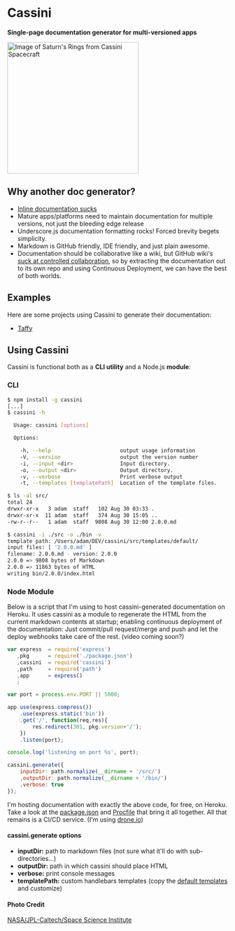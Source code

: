 # Cassini

**Single-page documentation generator for multi-versioned apps**

<img src="https://raw.github.com/atuttle/cassini/master/Cassini.jpg" title="Image of Saturn's Rings from Cassini Spacecraft" width="300" />

## Why another doc generator?

* [Inline documentation sucks](http://blog.millermedeiros.com/inline-docs/)
* Mature apps/platforms need to maintain documentation for multiple versions, not just the bleeding edge release
* Underscore.js documentation formatting rocks! Forced brevity begets simplicity.
* Markdown is GitHub friendly, IDE friendly, and just plain awesome.
* Documentation should be collaborative like a wiki, but GitHub wiki's [suck at controlled collaboration](http://fusiongrokker.com/post/how-you-can-contribute-to-taffy-documentation), so by extracting the documentation out to its own repo and using Continuous Deployment, we can have the best of both worlds.

## Examples

Here are some projects using Cassini to generate their documentation:

* [Taffy](http://taffydocs.herokuapp.com)

## Using Cassini

Cassini is functional both as a **CLI utility** and a Node.js **module**:

### CLI

```bash
$ npm install -g cassini
[...]
$ cassini -h

  Usage: cassini [options]

  Options:

    -h, --help                      output usage information
    -V, --version                   output the version number
    -i, --input <dir>               Input directory.
    -o, --output <dir>              Output directory.
    -v, --verbose                   Print verbose output
    -t, --templates [templatePath]  Location of the template files.

$ ls -al src/
total 24
drwxr-xr-x   3 adam  staff   102 Aug 30 03:33 .
drwxr-xr-x  11 adam  staff   374 Aug 30 15:05 ..
-rw-r--r--   1 adam  staff  9808 Aug 30 12:00 2.0.0.md

$ cassini -i ./src -o ./bin -v
template path: /Users/adam/DEV/cassini/src/templates/default/
input files: [ '2.0.0.md' ]
filename: 2.0.0.md - version: 2.0.0
2.0.0 => 9808 bytes of Markdown
2.0.0 => 11863 bytes of HTML
writing bin/2.0.0/index.html
```

### Node Module

Below is a script that I'm using to host cassini-generated documentation on Heroku. It uses cassini as a module to regenerate the HTML from the current markdown contents at startup; enabling continuous deployment of the documentation: Just commit/pull request/merge and push and let the deploy webhooks take care of the rest. (video coming soon?)

```js
var express  = require('express')
   ,pkg      = require('./package.json')
   ,cassini  = require('cassini')
   ,path     = require('path')
   ,app      = express()
   ;

var port = process.env.PORT || 5000;

app.use(express.compress())
	.use(express.static('bin'))
	.get('/', function(req,res){
		res.redirect(301, pkg.version+'/');
	})
	.listen(port);

console.log('listening on port %s', port);

cassini.generate({
	inputDir: path.normalize(__dirname + '/src/')
	,outputDir: path.normalize(__dirname + '/bin/')
	,verbose: true
});
```

I'm hosting documentation with exactly the above code, for free, on Heroku. Take a look at the [package.json](https://github.com/atuttle/TaffyDocs/blob/master/package.json) and [Procfile](https://github.com/atuttle/TaffyDocs/blob/master/Procfile) that bring it all together. All that remains is a CI/CD service. (I'm using [drone.io](http://drone.io))

#### cassini.generate options

* **inputDir:** path to markdown files (not sure what it'll do with sub-directories...)
* **outputDir:** path in which cassini should place HTML
* **verbose:** print console messages
* **templatePath:** custom handlebars templates (copy the [default templates](https://github.com/atuttle/cassini/tree/master/src/templates/default) and customize)

#### Photo Credit

[NASA/JPL-Caltech/Space Science Institute](http://photojournal.jpl.nasa.gov/catalog/PIA14669)
